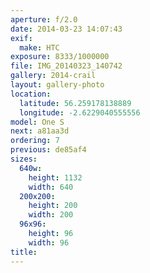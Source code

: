 ```yaml
---
aperture: f/2.0
date: 2014-03-23 14:07:43
exif:
  make: HTC
exposure: 8333/1000000
file: IMG_20140323_140742
gallery: 2014-crail
layout: gallery-photo
location:
  latitude: 56.259178138889
  longitude: -2.6229040555556
model: One S
next: a81aa3d
ordering: 7
previous: de85af4
sizes:
  640w:
    height: 1132
    width: 640
  200x200:
    height: 200
    width: 200
  96x96:
    height: 96
    width: 96
title: 
---
```


